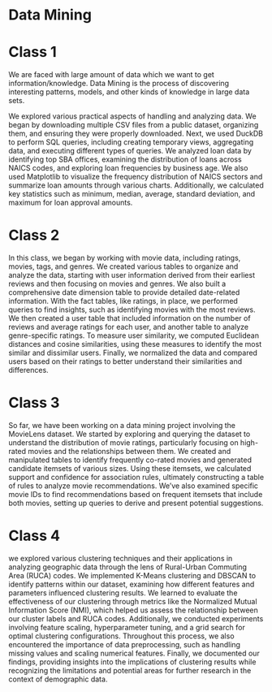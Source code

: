 # Data Mining 

# Class 1 
We are faced with large amount of data which we want to get information/knowledge. Data Mining is the process of discovering interesting patterns, models, and other kinds of knowledge in large data sets. 

We explored various practical aspects of handling and analyzing data. We began by downloading multiple CSV files from a public dataset, organizing them, and ensuring they were properly downloaded. Next, we used DuckDB to perform SQL queries, including creating temporary views, aggregating data, and executing different types of queries. We analyzed loan data by identifying top SBA offices, examining the distribution of loans across NAICS codes, and exploring loan frequencies by business age. We also used Matplotlib to visualize the frequency distribution of NAICS sectors and summarize loan amounts through various charts. Additionally, we calculated key statistics such as minimum, median, average, standard deviation, and maximum for loan approval amounts. 

# Class 2 
In this class, we began by working with movie data, including ratings, movies, tags, and genres. We created various tables to organize and analyze the data, starting with user information derived from their earliest reviews and then focusing on movies and genres. We also built a comprehensive date dimension table to provide detailed date-related information. With the fact tables, like ratings, in place, we performed queries to find insights, such as identifying movies with the most reviews. We then created a user table that included information on the number of reviews and average ratings for each user, and another table to analyze genre-specific ratings. To measure user similarity, we computed Euclidean distances and cosine similarities, using these measures to identify the most similar and dissimilar users. Finally, we normalized the data and compared users based on their ratings to better understand their similarities and differences.

# Class 3

So far, we have been working on a data mining project involving the MovieLens dataset. We started by exploring and querying the dataset to understand the distribution of movie ratings, particularly focusing on high-rated movies and the relationships between them. We created and manipulated tables to identify frequently co-rated movies and generated candidate itemsets of various sizes. Using these itemsets, we calculated support and confidence for association rules, ultimately constructing a table of rules to analyze movie recommendations. We’ve also examined specific movie IDs to find recommendations based on frequent itemsets that include both movies, setting up queries to derive and present potential suggestions.

# Class 4

we explored various clustering techniques and their applications in analyzing geographic data through the lens of Rural-Urban Commuting Area (RUCA) codes. We implemented K-Means clustering and DBSCAN to identify patterns within our dataset, examining how different features and parameters influenced clustering results. We learned to evaluate the effectiveness of our clustering through metrics like the Normalized Mutual Information Score (NMI), which helped us assess the relationship between our cluster labels and RUCA codes. Additionally, we conducted experiments involving feature scaling, hyperparameter tuning, and a grid search for optimal clustering configurations. Throughout this process, we also encountered the importance of data preprocessing, such as handling missing values and scaling numerical features. Finally, we documented our findings, providing insights into the implications of clustering results while recognizing the limitations and potential areas for further research in the context of demographic data.
